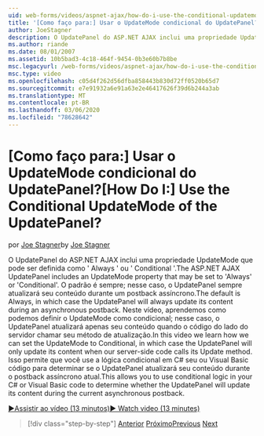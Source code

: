 ```yaml
---
uid: web-forms/videos/aspnet-ajax/how-do-i-use-the-conditional-updatemode-of-the-updatepanel
title: '[Como faço para:] Usar o UpdateMode condicional do UpdatePanel? | Microsoft Docs'
author: JoeStagner
description: O UpdatePanel do ASP.NET AJAX inclui uma propriedade UpdateMode que pode ser definida como ' Always ' ou ' Conditional '. O padrão é sempre, nesse caso, o UpdatePan...
ms.author: riande
ms.date: 08/01/2007
ms.assetid: 10b5bad3-4c18-464f-9454-0b3e60b7b8be
msc.legacyurl: /web-forms/videos/aspnet-ajax/how-do-i-use-the-conditional-updatemode-of-the-updatepanel
msc.type: video
ms.openlocfilehash: c05d4f262d56dfba858443b830d72ff0520b65d7
ms.sourcegitcommit: e7e91932a6e91a63e2e46417626f39d6b244a3ab
ms.translationtype: MT
ms.contentlocale: pt-BR
ms.lasthandoff: 03/06/2020
ms.locfileid: "78628642"
---
```

# <a name="how-do-i-use-the-conditional-updatemode-of-the-updatepanel"></a><span data-ttu-id="b132e-105">[Como faço para:] Usar o UpdateMode condicional do UpdatePanel?</span><span class="sxs-lookup"><span data-stu-id="b132e-105">[How Do I:] Use the Conditional UpdateMode of the UpdatePanel?</span></span>

<span data-ttu-id="b132e-106">por [Joe Stagner](https://github.com/JoeStagner)</span><span class="sxs-lookup"><span data-stu-id="b132e-106">by [Joe Stagner](https://github.com/JoeStagner)</span></span>

<span data-ttu-id="b132e-107">O UpdatePanel do ASP.NET AJAX inclui uma propriedade UpdateMode que pode ser definida como ' Always ' ou ' Conditional '.</span><span class="sxs-lookup"><span data-stu-id="b132e-107">The ASP.NET AJAX UpdatePanel includes an UpdateMode property that may be set to 'Always' or 'Conditional'.</span></span> <span data-ttu-id="b132e-108">O padrão é sempre; nesse caso, o UpdatePanel sempre atualizará seu conteúdo durante um postback assíncrono.</span><span class="sxs-lookup"><span data-stu-id="b132e-108">The default is Always, in which case the UpdatePanel will always update its content during an asynchronous postback.</span></span> <span data-ttu-id="b132e-109">Neste vídeo, aprendemos como podemos definir o UpdateMode como condicional; nesse caso, o UpdatePanel atualizará apenas seu conteúdo quando o código do lado do servidor chamar seu método de atualização.</span><span class="sxs-lookup"><span data-stu-id="b132e-109">In this video we learn how we can set the UpdateMode to Conditional, in which case the UpdatePanel will only update its content when our server-side code calls its Update method.</span></span> <span data-ttu-id="b132e-110">Isso permite que você use a lógica condicional em C# seu ou Visual Basic código para determinar se o UpdatePanel atualizará seu conteúdo durante o postback assíncrono atual.</span><span class="sxs-lookup"><span data-stu-id="b132e-110">This allows you to use conditional logic in your C# or Visual Basic code to determine whether the UpdatePanel will update its content during the current asynchronous postback.</span></span>

[<span data-ttu-id="b132e-111">&#9654;Assistir ao vídeo (13 minutos)</span><span class="sxs-lookup"><span data-stu-id="b132e-111">&#9654; Watch video (13 minutes)</span></span>](https://channel9.msdn.com/Blogs/ASP-NET-Site-Videos/how-do-i-use-the-conditional-updatemode-of-the-updatepanel)

> [!div class="step-by-step"]
> <span data-ttu-id="b132e-112">[Anterior](how-do-i-determine-whether-an-asynchronous-postback-has-occurred.md)
> [Próximo](how-do-i-implement-the-persistent-communications-pattern-with-the-updatepanel.md)</span><span class="sxs-lookup"><span data-stu-id="b132e-112">[Previous](how-do-i-determine-whether-an-asynchronous-postback-has-occurred.md)
[Next](how-do-i-implement-the-persistent-communications-pattern-with-the-updatepanel.md)</span></span>
